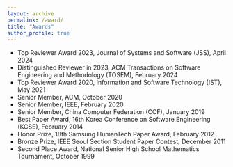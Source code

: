 ```yaml
---
layout: archive
permalink: /award/
title: "Awards"
author_profile: true
---
```


- Top Reviewer Award 2023, Journal of Systems and Software (JSS), April 2024
- Distinguished Reviewer in 2023, ACM Transactions on Software Engineering and Methodology (TOSEM), February 2024
- Top Reviewer Award 2020, Information and Software Technology (IST), May 2021
- Senior Member, ACM, October 2020
- Senior Member, IEEE, February 2020
- Senior Member, China Computer Federation (CCF), January 2019 
- Best Paper Award, 16th Korea Conference on Software Engineering (KCSE), February 2014
- Honor Prize, 18th Samsung HumanTech Paper Award, February 2012
- Bronze Prize, IEEE Seoul Section Student Paper Contest, December 2011
- Second Place Award, National Senior High School Mathematics Tournament, October 1999 
